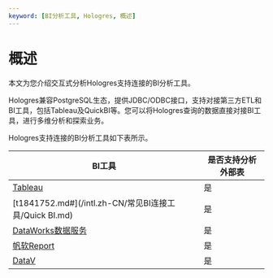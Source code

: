 ```yaml
---
keyword: [BI分析工具, Hologres, 概述]
---
```


# 概述

本文为您介绍交互式分析Hologres支持连接的BI分析工具。

Hologres兼容PostgreSQL生态，提供JDBC/ODBC接口，支持对接第三方ETL和BI工具，包括Tableau及QuickBI等。您可以将Hologres查询的数据直接对接BI工具，进行多维分析和探索业务。

Hologres支持连接的BI分析工具如下表所示。

|BI工具|是否支持分析外部表|
|----|---------|
|[Tableau](/intl.zh-CN/常见BI连接工具/Tableau.md)|是|
|[t1841752.md\#](/intl.zh-CN/常见BI连接工具/Quick BI.md)|是|
|[DataWorks数据服务](/intl.zh-CN/常见BI连接工具/DataWorks数据服务.md)|是|
|[帆软Report](/intl.zh-CN/常见BI连接工具/帆软Report.md)|是|
|[DataV](/intl.zh-CN/常见BI连接工具/DataV.md)|是|

